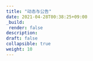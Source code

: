 ```yaml
---
title: "动态与公告"
date: 2021-04-28T00:38:25+09:00
_build:
 render: false 
description:
draft: false
collapsible: true
weight: 10
---
```

